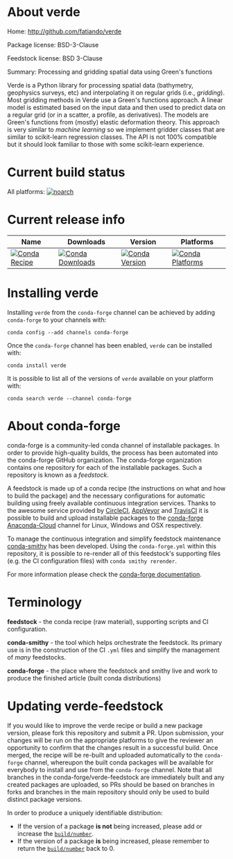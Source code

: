About verde
===========

Home: http://github.com/fatiando/verde

Package license: BSD-3-Clause

Feedstock license: BSD 3-Clause

Summary: Processing and gridding spatial data using Green's functions

Verde is a Python library for processing spatial data (bathymetry, geophysics
surveys, etc) and interpolating it on regular grids (i.e., *gridding*).
Most gridding methods in Verde use a Green's functions approach.
A linear model is estimated based on the input data and then used to predict
data on a regular grid (or in a scatter, a profile, as derivatives).
The models are Green's functions from (mostly) elastic deformation theory.
This approach is very similar to *machine learning* so we implement gridder
classes that are similar to scikit-learn regression classes.
The API is not 100% compatible but it should look familiar to those with some
scikit-learn experience.


Current build status
====================

All platforms:
[![noarch](https://img.shields.io/circleci/project/github/conda-forge/verde-feedstock/master.svg?label=noarch)](https://circleci.com/gh/conda-forge/verde-feedstock)

Current release info
====================

| Name | Downloads | Version | Platforms |
| --- | --- | --- | --- |
| [![Conda Recipe](https://img.shields.io/badge/recipe-verde-green.svg)](https://anaconda.org/conda-forge/verde) | [![Conda Downloads](https://img.shields.io/conda/dn/conda-forge/verde.svg)](https://anaconda.org/conda-forge/verde) | [![Conda Version](https://img.shields.io/conda/vn/conda-forge/verde.svg)](https://anaconda.org/conda-forge/verde) | [![Conda Platforms](https://img.shields.io/conda/pn/conda-forge/verde.svg)](https://anaconda.org/conda-forge/verde) |

Installing verde
================

Installing `verde` from the `conda-forge` channel can be achieved by adding `conda-forge` to your channels with:

```
conda config --add channels conda-forge
```

Once the `conda-forge` channel has been enabled, `verde` can be installed with:

```
conda install verde
```

It is possible to list all of the versions of `verde` available on your platform with:

```
conda search verde --channel conda-forge
```


About conda-forge
=================

conda-forge is a community-led conda channel of installable packages.
In order to provide high-quality builds, the process has been automated into the
conda-forge GitHub organization. The conda-forge organization contains one repository
for each of the installable packages. Such a repository is known as a *feedstock*.

A feedstock is made up of a conda recipe (the instructions on what and how to build
the package) and the necessary configurations for automatic building using freely
available continuous integration services. Thanks to the awesome service provided by
[CircleCI](https://circleci.com/), [AppVeyor](https://www.appveyor.com/)
and [TravisCI](https://travis-ci.org/) it is possible to build and upload installable
packages to the [conda-forge](https://anaconda.org/conda-forge)
[Anaconda-Cloud](https://anaconda.org/) channel for Linux, Windows and OSX respectively.

To manage the continuous integration and simplify feedstock maintenance
[conda-smithy](https://github.com/conda-forge/conda-smithy) has been developed.
Using the ``conda-forge.yml`` within this repository, it is possible to re-render all of
this feedstock's supporting files (e.g. the CI configuration files) with ``conda smithy rerender``.

For more information please check the [conda-forge documentation](https://conda-forge.org/docs/).

Terminology
===========

**feedstock** - the conda recipe (raw material), supporting scripts and CI configuration.

**conda-smithy** - the tool which helps orchestrate the feedstock.
                   Its primary use is in the construction of the CI ``.yml`` files
                   and simplify the management of *many* feedstocks.

**conda-forge** - the place where the feedstock and smithy live and work to
                  produce the finished article (built conda distributions)


Updating verde-feedstock
========================

If you would like to improve the verde recipe or build a new
package version, please fork this repository and submit a PR. Upon submission,
your changes will be run on the appropriate platforms to give the reviewer an
opportunity to confirm that the changes result in a successful build. Once
merged, the recipe will be re-built and uploaded automatically to the
`conda-forge` channel, whereupon the built conda packages will be available for
everybody to install and use from the `conda-forge` channel.
Note that all branches in the conda-forge/verde-feedstock are
immediately built and any created packages are uploaded, so PRs should be based
on branches in forks and branches in the main repository should only be used to
build distinct package versions.

In order to produce a uniquely identifiable distribution:
 * If the version of a package **is not** being increased, please add or increase
   the [``build/number``](https://conda.io/docs/user-guide/tasks/build-packages/define-metadata.html#build-number-and-string).
 * If the version of a package **is** being increased, please remember to return
   the [``build/number``](https://conda.io/docs/user-guide/tasks/build-packages/define-metadata.html#build-number-and-string)
   back to 0.
